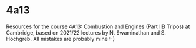# 4a13
Resources for the course 4A13: Combustion and Engines (Part IIB Tripos) at Cambridge, based on 2021/22 lectures by N. Swaminathan and S. Hochgreb.
All mistakes are probably mine :-)
